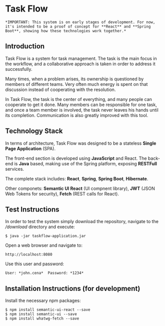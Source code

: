 # Task Flow

```
*IMPORTANT: This system is on early stages of development. For now, it's intended to be a proof of concept for **React** and **Spring Boot**, showing how these technologies work together.*
```

## Introduction
Task Flow is a system for task management. The task is the main focus in the workflow, and a collaborative approach is taken in order to address it successfully.

Many times, when a problem arises, its ownership is questioned by members of different teams. Very often much energy is spent on that discussion instead of cooperating with the resolution.

In Task Flow, the task is the center of everything, and many people can cooperate to get it done. Many members can be responsible for one task, and once a team member is involved, the task never leaves his hands until its completion. Communication is also greatly improved with this tool.

## Technology Stack
In terms of architecture, Task Flow was designed to be a stateless **Single Page Application** (SPA).

The front-end section is developed using **JavaScript** and React. The back-end is **Java** based, making use of the Spring platform, exposing **RESTFull** services.

The complete stack includes: **React**, **Spring**, **Spring Boot**, **Hibernate**.

Other componets: **Semantic UI React** (UI compnent library), **JWT** (JSON Web Tokens for security), **Fetch** (REST calls for React).

## Test Instructions

In order to test the system simply download the repository, navigate to the */download* directory and execute:
```
$ java -jar taskflow-application.jar
```

Open a web browser and navigate to:
```
http://localhost:8080
```

Use this user and password:
```
User: *john.cena*  Password: *1234*
```

## Installation Instructions (for development)

Install the necessary npm packages:
```
$ npm install semantic-ui-react --save
$ npm install semantic-ui --save
$ npm install whatwg-fetch --save
```

